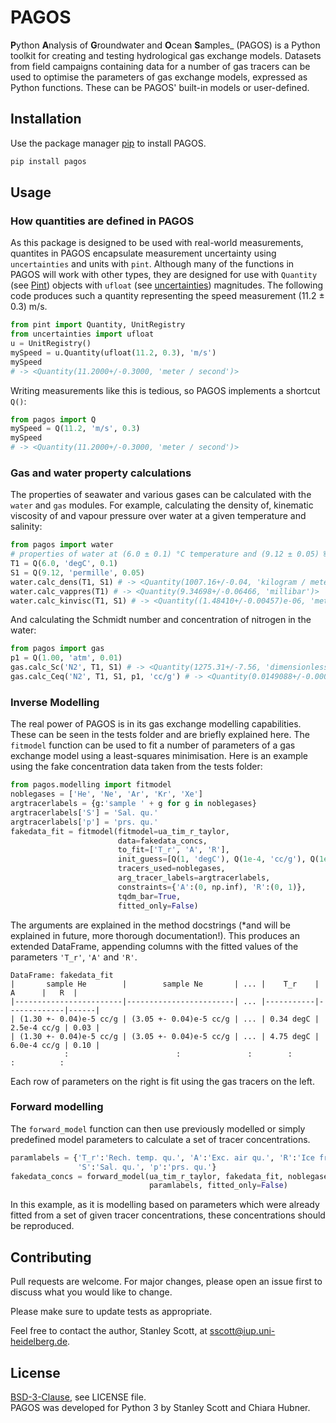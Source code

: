 # PAGOS
**P**ython **A**nalysis of **G**roundwater and **O**cean **S**amples_ (PAGOS) is a Python toolkit for creating and testing hydrological gas exchange models. Datasets from field campaigns containing data for a number of gas tracers can be used to optimise the parameters of gas exchange models, expressed as Python functions. These can be PAGOS' built-in models or user-defined.

## Installation

Use the package manager [pip](https://pip.pypa.io/en/stable/) to install PAGOS.

```bash
pip install pagos
```

## Usage
### How quantities are defined in PAGOS
As this package is designed to be used with real-world measurements, quantites in PAGOS encapsulate measurement uncertainty using `uncertainties` and units with `pint`. Although many of the functions in PAGOS will work with other types, they are designed for use with `Quantity` (see [Pint](https://pint.readthedocs.io/en/stable/)) objects with `ufloat` (see [uncertainties](https://pythonhosted.org/uncertainties/)) magnitudes. The following code produces such a quantity representing the speed measurement (11.2 ± 0.3) m/s.
```python
from pint import Quantity, UnitRegistry
from uncertainties import ufloat
u = UnitRegistry()
mySpeed = u.Quantity(ufloat(11.2, 0.3), 'm/s')
mySpeed
# -> <Quantity(11.2000+/-0.3000, 'meter / second')>
```
Writing measurements like this is tedious, so PAGOS implements a shortcut `Q()`:
```python
from pagos import Q
mySpeed = Q(11.2, 'm/s', 0.3)
mySpeed
# -> <Quantity(11.2000+/-0.3000, 'meter / second')>
```
### Gas and water property calculations
The properties of seawater and various gases can be calculated with the `water` and `gas` modules. For example, calculating the density of, kinematic viscosity of and vapour pressure over water at a given temperature and salinity:
```python
from pagos import water
# properties of water at (6.0 ± 0.1) °C temperature and (9.12 ± 0.05) ‰ salinity
T1 = Q(6.0, 'degC', 0.1)
S1 = Q(9.12, 'permille', 0.05)
water.calc_dens(T1, S1) # -> <Quantity(1007.16+/-0.04, 'kilogram / meter ** 3')>
water.calc_vappres(T1) # -> <Quantity(9.34698+/-0.06466, 'millibar')>
water.calc_kinvisc(T1, S1) # -> <Quantity((1.48410+/-0.00457)e-06, 'meter ** 2 / second')>
```
And calculating the Schmidt number and concentration of nitrogen in the water:
```python
from pagos import gas
p1 = Q(1.00, 'atm', 0.01)
gas.calc_Sc('N2', T1, S1) # -> <Quantity(1275.31+/-7.56, 'dimensionless')>
gas.calc_Ceq('N2', T1, S1, p1, 'cc/g') # -> <Quantity(0.0149088+/-0.0001544, 'cubic_centimeter / gram')>
```
### Inverse Modelling
The real power of PAGOS is in its gas exchange modelling capabilities. These can be seen in the tests folder and are briefly explained here. The `fitmodel` function can be used to fit a number of parameters of a gas exchange model using a least-squares minimisation. Here is an example using the fake concentration data taken from the tests folder:
```python
from pagos.modelling import fitmodel
noblegases = ['He', 'Ne', 'Ar', 'Kr', 'Xe']
argtracerlabels = {g:'sample ' + g for g in noblegases}
argtracerlabels['S'] = 'Sal. qu.'
argtracerlabels['p'] = 'prs. qu.'
fakedata_fit = fitmodel(fitmodel=ua_tim_r_taylor,
                        data=fakedata_concs,
                        to_fit=['T_r', 'A', 'R'],
                        init_guess=[Q(1, 'degC'), Q(1e-4, 'cc/g'), Q(1e-2, 'dimensionless')],
                        tracers_used=noblegases,
                        arg_tracer_labels=argtracerlabels,
                        constraints={'A':(0, np.inf), 'R':(0, 1)},
                        tqdm_bar=True,
                        fitted_only=False)
```
The arguments are explained in the method docstrings (*and will be explained in future, more thorough documentation!). This produces an extended DataFrame, appending columns with the fitted values of the parameters `'T_r'`, `'A'` and `'R'`.

```
DataFrame: fakedata_fit
|       sample He        |        sample Ne       | ... |    T_r    |      A      |   R  |
|------------------------|------------------------| ... |-----------|-------------|------|
| (1.30 +- 0.04)e-5 cc/g | (3.05 +- 0.04)e-5 cc/g | ... | 0.34 degC | 2.5e-4 cc/g | 0.03 |
| (1.30 +- 0.04)e-5 cc/g | (3.05 +- 0.04)e-5 cc/g | ... | 4.75 degC | 6.0e-4 cc/g | 0.10 |
            :                        :               :        :            :          :
```
Each row of parameters on the right is fit using the gas tracers on the left.
### Forward modelling
The `forward_model` function can then use previously modelled or simply predefined model parameters to calculate a set of tracer concentrations.
```python
paramlabels = {'T_r':'Rech. temp. qu.', 'A':'Exc. air qu.', 'R':'Ice frac. qu.',
               'S':'Sal. qu.', 'p':'prs. qu.'}
fakedata_concs = forward_model(ua_tim_r_taylor, fakedata_fit, noblegases,
                               paramlabels, fitted_only=False)
```
In this example, as it is modelling based on parameters which were already fitted from a set of given tracer concentrations, these concentrations should be reproduced.
## Contributing

Pull requests are welcome. For major changes, please open an issue first
to discuss what you would like to change.

Please make sure to update tests as appropriate.

Feel free to contact the author, Stanley Scott, at [sscott@iup.uni-heidelberg.de](mailto:sscott@iup.uni-heidelberg.de?subject=PAGOS).

## License

[BSD-3-Clause](https://opensource.org/license/bsd-3-clause), see LICENSE file.\
PAGOS was developed for Python 3 by Stanley Scott and Chiara Hubner.